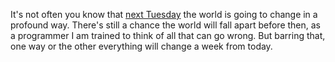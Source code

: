 It's not often you know that <a href="https://en.wikipedia.org/wiki/2020_United_States_presidential_election">next Tuesday</a> the world is going to change in a profound way. There's still a chance the world will fall apart before then, as a programmer I am trained to think of all that can go wrong. But barring that, one way or the other everything will change a week from today.
